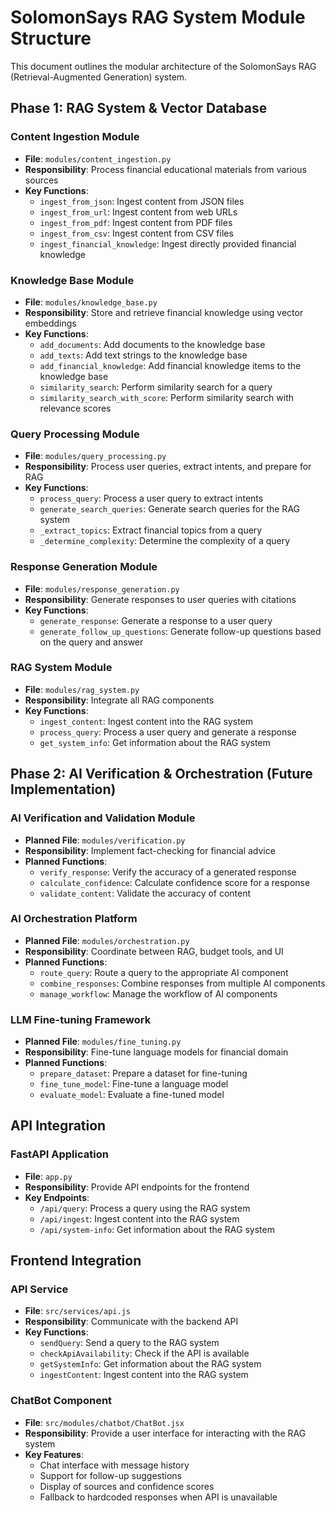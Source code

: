 # SolomonSays RAG System Module Structure

This document outlines the modular architecture of the SolomonSays RAG (Retrieval-Augmented Generation) system.

## Phase 1: RAG System & Vector Database

### Content Ingestion Module
- **File**: `modules/content_ingestion.py`
- **Responsibility**: Process financial educational materials from various sources
- **Key Functions**:
  - `ingest_from_json`: Ingest content from JSON files
  - `ingest_from_url`: Ingest content from web URLs
  - `ingest_from_pdf`: Ingest content from PDF files
  - `ingest_from_csv`: Ingest content from CSV files
  - `ingest_financial_knowledge`: Ingest directly provided financial knowledge

### Knowledge Base Module
- **File**: `modules/knowledge_base.py`
- **Responsibility**: Store and retrieve financial knowledge using vector embeddings
- **Key Functions**:
  - `add_documents`: Add documents to the knowledge base
  - `add_texts`: Add text strings to the knowledge base
  - `add_financial_knowledge`: Add financial knowledge items to the knowledge base
  - `similarity_search`: Perform similarity search for a query
  - `similarity_search_with_score`: Perform similarity search with relevance scores

### Query Processing Module
- **File**: `modules/query_processing.py`
- **Responsibility**: Process user queries, extract intents, and prepare for RAG
- **Key Functions**:
  - `process_query`: Process a user query to extract intents
  - `generate_search_queries`: Generate search queries for the RAG system
  - `_extract_topics`: Extract financial topics from a query
  - `_determine_complexity`: Determine the complexity of a query

### Response Generation Module
- **File**: `modules/response_generation.py`
- **Responsibility**: Generate responses to user queries with citations
- **Key Functions**:
  - `generate_response`: Generate a response to a user query
  - `generate_follow_up_questions`: Generate follow-up questions based on the query and answer

### RAG System Module
- **File**: `modules/rag_system.py`
- **Responsibility**: Integrate all RAG components
- **Key Functions**:
  - `ingest_content`: Ingest content into the RAG system
  - `process_query`: Process a user query and generate a response
  - `get_system_info`: Get information about the RAG system

## Phase 2: AI Verification & Orchestration (Future Implementation)

### AI Verification and Validation Module
- **Planned File**: `modules/verification.py`
- **Responsibility**: Implement fact-checking for financial advice
- **Planned Functions**:
  - `verify_response`: Verify the accuracy of a generated response
  - `calculate_confidence`: Calculate confidence score for a response
  - `validate_content`: Validate the accuracy of content

### AI Orchestration Platform
- **Planned File**: `modules/orchestration.py`
- **Responsibility**: Coordinate between RAG, budget tools, and UI
- **Planned Functions**:
  - `route_query`: Route a query to the appropriate AI component
  - `combine_responses`: Combine responses from multiple AI components
  - `manage_workflow`: Manage the workflow of AI components

### LLM Fine-tuning Framework
- **Planned File**: `modules/fine_tuning.py`
- **Responsibility**: Fine-tune language models for financial domain
- **Planned Functions**:
  - `prepare_dataset`: Prepare a dataset for fine-tuning
  - `fine_tune_model`: Fine-tune a language model
  - `evaluate_model`: Evaluate a fine-tuned model

## API Integration

### FastAPI Application
- **File**: `app.py`
- **Responsibility**: Provide API endpoints for the frontend
- **Key Endpoints**:
  - `/api/query`: Process a query using the RAG system
  - `/api/ingest`: Ingest content into the RAG system
  - `/api/system-info`: Get information about the RAG system

## Frontend Integration

### API Service
- **File**: `src/services/api.js`
- **Responsibility**: Communicate with the backend API
- **Key Functions**:
  - `sendQuery`: Send a query to the RAG system
  - `checkApiAvailability`: Check if the API is available
  - `getSystemInfo`: Get information about the RAG system
  - `ingestContent`: Ingest content into the RAG system

### ChatBot Component
- **File**: `src/modules/chatbot/ChatBot.jsx`
- **Responsibility**: Provide a user interface for interacting with the RAG system
- **Key Features**:
  - Chat interface with message history
  - Support for follow-up suggestions
  - Display of sources and confidence scores
  - Fallback to hardcoded responses when API is unavailable
